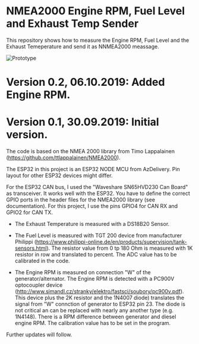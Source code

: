 # NMEA2000 Engine RPM, Fuel Level and Exhaust Temp Sender
This repository shows how to measure the Engine RPM, Fuel Level and the Exhaust Temeperature and send it as NNMEA2000 meassage.

![Prototype](https://github.com/AK-Homberger/NMEA2000-Fuel-and-Exhaust-Temperature-Sender/blob/master/NMEA2000%20Interface2.png)
# Version 0.2, 06.10.2019: Added Engine RPM.

# Version 0.1, 30.09.2019: Initial version.

The code is based on the NMEA 2000 library from Timo Lappalainen (https://github.com/ttlappalainen/NMEA2000).

The ESP32 in this project is an ESP32 NODE MCU from AzDelivery. Pin layout for other ESP32 devices might differ.

For the ESP32 CAN bus, I used the "Waveshare SN65HVD230 Can Board" as transceiver. It works well with the ESP32.
You have to define the correct GPIO ports in the header files for the NMEA2000 library (see documentation). For this project, I use the pins GPIO4 for CAN RX and GPIO2 for CAN TX. 

- The Exhaust Temperature is measured with a DS18B20 Sensor.


- The Fuel Level is measured with TGT 200 device from manufacturer Philippi (https://www.philippi-online.de/en/products/supervision/tank-sensors.html). The resistor value from 0 tp 180 Ohm is measured with 1K resistor in row and translated to percent. The ADC value has to be calibrated in the code.


- The Engine RPM is measured on connection "W" of the generator/alternator. The Engine RPM is detected with a PC900V optocoupler device (http://www.simandl.cz/stranky/elektro/fastsci/soubory/pc900v.pdf).
This device plus the 2K resistor and the 1N4007 diode) translates the signal from "W" connction of generator to ESP32 pin 23. The diode is not critical an can be replaced with nearly any another type (e.g. 1N4148).
There is a RPM difference between generator and diesel engine RPM. The calibration value has to be set in the program.


Further updates will follow.

